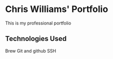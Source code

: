 # Chris Williams' Portfolio
This is my professional portfolio

## Technologies Used
Brew
Git and github
SSH
